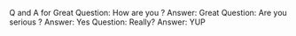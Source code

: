 Q and A for Great
Question: How are you ?
Answer: Great
Question: Are you serious ?
Answer: Yes
Question: Really?
Answer: YUP
